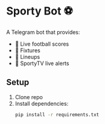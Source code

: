 # Sporty Bot ⚽

A Telegram bot that provides:
- 📡 Live football scores
- 📅 Fixtures
- 👥 Lineups
- 🎥 SportyTV live alerts

## Setup
1. Clone repo
2. Install dependencies:
   ```bash
   pip install -r requirements.txt
